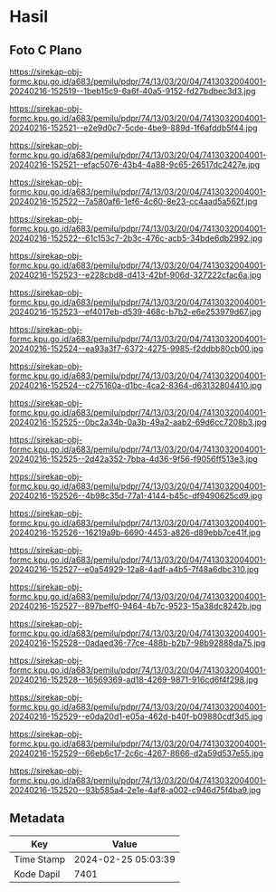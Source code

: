 # Hasil

## Foto C Plano

https://sirekap-obj-formc.kpu.go.id/a683/pemilu/pdpr/74/13/03/20/04/7413032004001-20240216-152519--1beb15c9-6a6f-40a5-9152-fd27bdbec3d3.jpg

https://sirekap-obj-formc.kpu.go.id/a683/pemilu/pdpr/74/13/03/20/04/7413032004001-20240216-152521--e2e9d0c7-5cde-4be9-889d-1f6afddb5f44.jpg

https://sirekap-obj-formc.kpu.go.id/a683/pemilu/pdpr/74/13/03/20/04/7413032004001-20240216-152521--efac5076-43b4-4a88-9c65-26517dc2427e.jpg

https://sirekap-obj-formc.kpu.go.id/a683/pemilu/pdpr/74/13/03/20/04/7413032004001-20240216-152522--7a580af6-1ef6-4c60-8e23-cc4aad5a562f.jpg

https://sirekap-obj-formc.kpu.go.id/a683/pemilu/pdpr/74/13/03/20/04/7413032004001-20240216-152522--61c153c7-2b3c-476c-acb5-34bde6db2992.jpg

https://sirekap-obj-formc.kpu.go.id/a683/pemilu/pdpr/74/13/03/20/04/7413032004001-20240216-152523--e228cbd8-d413-42bf-906d-327222cfac6a.jpg

https://sirekap-obj-formc.kpu.go.id/a683/pemilu/pdpr/74/13/03/20/04/7413032004001-20240216-152523--ef4017eb-d539-468c-b7b2-e6e253979d67.jpg

https://sirekap-obj-formc.kpu.go.id/a683/pemilu/pdpr/74/13/03/20/04/7413032004001-20240216-152524--ea93a3f7-6372-4275-9985-f2ddbb80cb00.jpg

https://sirekap-obj-formc.kpu.go.id/a683/pemilu/pdpr/74/13/03/20/04/7413032004001-20240216-152524--c275160a-d1bc-4ca2-8364-d63132804410.jpg

https://sirekap-obj-formc.kpu.go.id/a683/pemilu/pdpr/74/13/03/20/04/7413032004001-20240216-152525--0bc2a34b-0a3b-49a2-aab2-69d6cc7208b3.jpg

https://sirekap-obj-formc.kpu.go.id/a683/pemilu/pdpr/74/13/03/20/04/7413032004001-20240216-152525--2d42a352-7bba-4d36-9f56-f9056ff513e3.jpg

https://sirekap-obj-formc.kpu.go.id/a683/pemilu/pdpr/74/13/03/20/04/7413032004001-20240216-152526--4b98c35d-77a1-4144-b45c-df9490625cd9.jpg

https://sirekap-obj-formc.kpu.go.id/a683/pemilu/pdpr/74/13/03/20/04/7413032004001-20240216-152526--16219a9b-6690-4453-a826-d89ebb7ce41f.jpg

https://sirekap-obj-formc.kpu.go.id/a683/pemilu/pdpr/74/13/03/20/04/7413032004001-20240216-152527--e0a54929-12a8-4adf-a4b5-7f48a6dbc310.jpg

https://sirekap-obj-formc.kpu.go.id/a683/pemilu/pdpr/74/13/03/20/04/7413032004001-20240216-152527--897beff0-9464-4b7c-9523-15a38dc8242b.jpg

https://sirekap-obj-formc.kpu.go.id/a683/pemilu/pdpr/74/13/03/20/04/7413032004001-20240216-152528--0adaed36-77ce-488b-b2b7-98b92888da75.jpg

https://sirekap-obj-formc.kpu.go.id/a683/pemilu/pdpr/74/13/03/20/04/7413032004001-20240216-152528--16569369-ad18-4269-9871-916cd6f4f298.jpg

https://sirekap-obj-formc.kpu.go.id/a683/pemilu/pdpr/74/13/03/20/04/7413032004001-20240216-152529--e0da20d1-e05a-462d-b40f-b09880cdf3d5.jpg

https://sirekap-obj-formc.kpu.go.id/a683/pemilu/pdpr/74/13/03/20/04/7413032004001-20240216-152529--66eb6c17-2c6c-4267-8666-d2a59d537e55.jpg

https://sirekap-obj-formc.kpu.go.id/a683/pemilu/pdpr/74/13/03/20/04/7413032004001-20240216-152520--93b585a4-2e1e-4af8-a002-c946d75f4ba9.jpg


## Metadata

| Key        | Value               |
| ---------- | ------------------- |
| Time Stamp | 2024-02-25 05:03:39 |
| Kode Dapil | 7401                |



